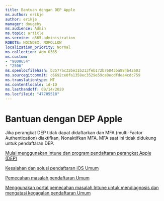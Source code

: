 ```yaml
---
title: Bantuan dengan DEP Apple
ms.author: erikje
author: erikje
manager: dougeby
ms.audience: Admin
ms.topic: article
ms.service: o365-administration
ROBOTS: NOINDEX, NOFOLLOW
localization_priority: Normal
ms.collection: Adm_O365
ms.custom:
- "9000654"
- "2506"
ms.openlocfilehash: b3577ac32be31b213feb172b76843ba884b42a03
ms.sourcegitcommit: c6692ce0fa1358ec3529e59ca0ecdfdea4cdc759
ms.translationtype: MT
ms.contentlocale: id-ID
ms.lasthandoff: 09/14/2020
ms.locfileid: "47705518"
---
```

# <a name="help-with-apple-dep"></a>Bantuan dengan DEP Apple

Jika perangkat DEP tidak dapat didaftarkan dan MFA (multi-Factor Authentication) diaktifkan, Nonaktifkan MFA. MFA saat ini tidak didukung untuk pendaftaran DEP.

[Mulai menggunakan Intune dan program pendaftaran perangkat Apple (DEP)](https://docs.microsoft.com/intune/enrollment/device-enrollment-program-enroll-ios)

[Kesalahan dan solusi pendaftaran iOS Umum](https://docs.microsoft.com/intune/enrollment/troubleshoot-ios-enrollment-errors)

[Pemecahan masalah pendaftaran Umum](https://docs.microsoft.com/intune/enrollment/troubleshoot-device-enrollment-in-intune)

[Menggunakan portal pemecahan masalah Intune untuk mendiagnosis dan mengatasi kegagalan pendaftaran Umum](https://docs.microsoft.com/intune/fundamentals/help-desk-operators)


